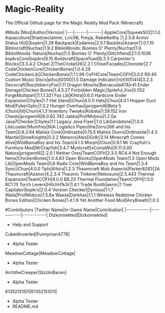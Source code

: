# Magic-Reality
The Official Github page for the Magic Reality Mod Pack (Minecraft)

#Mods
|Mod|Author|Version|
|---|------|-------|
AppleCore|Squeek502|1.1.0
Aquaculture|Shadowclaimer, Lclc98, Freyja, Rebelkeithy |1.2.5.8
Armor Status HUD|bspkrs|1.28
Backpack|Eydamos|2.0.1
Baubles|Azanor|1.0.1.10
Bibliocraft|Nuchaz|1.9.2
BiblioWoods: Biomes O' Plenty|Nuchaz|1.9
BiblioWoods: Natura|Nuchaz|1.5
Biomes O' Plenty|Glitchfiend|2.1.0.1036
bspkrsCore|bspkrs|6.15
Buildcraft|SpaceToad|6.3.3
Carpenter's Blocks||3.3.4.2
Chisel 2|TheCricket26|2.2.1
ChiselFacades|Chonster|2.7
CodeChickenCore|ChickenBones|1.0.4.29
CodeChickenLib|ChickenBones|1.1.1.99
CoFHCore|TeamCOFH|3.0.0 B9.40
Custom Music Discs|pifou92000|1.5
Damage Indicator|rich1051414|3.2.3
Decocraft|RazzleberryFox|1.11
Dragon Mounts|BarracudaATA|r41
Ender Storage|Chicken Bones|1.4.5.27
Forbidden Magic|Spiteful_Fox|0.552
ForgeMultipart||1.1.1.321
Fox Lib|Kihira|0.6.0
Hardcore Ender Expansion|Chylex|1.7
Hat Stand|iChun|4.0.0
Hats|iChun|4.0.1
Hopper Duct Mod|FyberOptic|1.3.2
Hunger Overhaul|progwml6|Beta 5
iChunUtil|iChun|4.1.3
Inventory Tweaks|Kobata|1.59.152
Iron Chests|progwml6|6.0.62.742
Jabba|ProfMobius|1.2.0a
Java7Checker|Chylex|1.1
Legacy Java Fixer||1.0
LibSandstone||1.0.0
LiteLoader|Mumfrey|N/A
Logistics Pipes|theZorro266 and his Team|0.8.3.94
Malisis Core|Ordinastie|0.15.5
Malisis Doors|Ordinastie|1.4.3
Mantle|SlimeKnights|0.3.2
Meteors|AlexDGr8r|2.14
Minecraft Comes Alive|WildBamaBoy and his Team|4.1.5
Morph|iChun|0.9.1
Mr Crayfish's Furniture Mod|MrCrayfish|3.4.7
Mystcraft|xCompWiz|0.11.0.00
Natura|progwml6|2.2.0.1
Nether Ores|TeamCOFH|2.3.0 RC4.4
Not Enough Items|ChickenBones|1.0.4.83
Open Blocks|OpenMods Team|1.3
Open Mods Lib|OpenMods Team|0.6
Radix Core|WildBamaBoy and his Team|1.3.4
Sync|iChun|4.0.0
Tails|Kihira|1.2.3
Thaumcraft Mob Aspects|Parker8283|2A
Thaumcraft|Azanor|4.2.3.4
Thaumic Tinkerer|Nekosune|2.5.443
Thermal Expansion|TeamCOFH|4.0.0 B8.23
Thermal Foundation|TeamCOFH|1.0.0 RC1.13
Torch Levers|HitchH1k3r|1.4.1
Trade Booth|aeroc|1
Tree Capitator|bspkrs|2.0.4
Version Checker|Dynious|1.1.7
Waila|ProfMobius|1.5.8a
Wawla|Darkhax|1.1.1
Wireless Redstone Chicken Bones Edition|Chicken Bones|1.4.1.9
Yet Another Food Mod|AiryBreath|1.0.3

#Contributors
|Twitter Name|In-Game Name|Contribution|
|------------|------------|------------|
Dizkonnekted|Dizkonnekted|<ul><li>Help and Support</li></ul>
CubedInverted|Funnyman4778|<ul><li>Alpha Tester</li></ul>
MeadowCottage|MeadowCottage|<ul><li>Alpha Tester</li></ul>
ArchtheCreeper|SizzlinBacen|<ul><li>Alpha Tester</li></ul>
61352151511|61352151511|<ul><li>Alpha Tester</li><li>README.md</li></ul>
